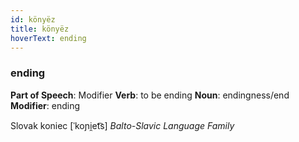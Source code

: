 ```yaml
---
id: könyëz
title: könyëz
hoverText: ending
---
```


### ending

**Part of Speech**: Modifier
**Verb**: to be ending
**Noun**: endingness/end
**Modifier**: ending

Slovak koniec [ˈkoɲi̯et͡s]
*Balto-Slavic Language Family*